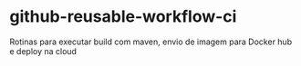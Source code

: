 # github-reusable-workflow-ci
Rotinas para executar build com maven, envio de imagem para Docker hub e deploy na cloud
